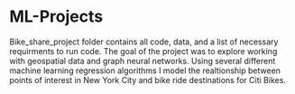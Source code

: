 # ML-Projects
Bike_share_project folder contains all code, data, and a list of necessary requirments to run code. The goal of the project was to explore working with geospatial data and graph neural networks. Using several different machine learning regression algorithms I model the realtionship between points of interest in New York City and bike ride destinations for Citi Bikes.
